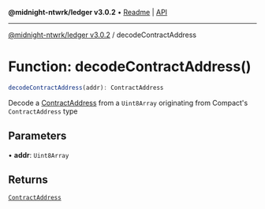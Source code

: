 **@midnight-ntwrk/ledger v3.0.2** • [Readme](../README.md) \| [API](../globals.md)

***

[@midnight-ntwrk/ledger v3.0.2](../README.md) / decodeContractAddress

# Function: decodeContractAddress()

```ts
decodeContractAddress(addr): ContractAddress
```

Decode a [ContractAddress](../type-aliases/ContractAddress.md) from a `Uint8Array` originating from
Compact's `ContractAddress` type

## Parameters

• **addr**: `Uint8Array`

## Returns

[`ContractAddress`](../type-aliases/ContractAddress.md)
